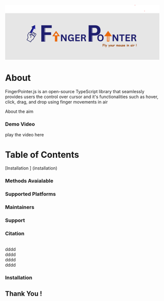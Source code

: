 ![plot](./src/assets/Banner.png)

# About
FingerPointer.js is an open-source TypeScript library that seamlessly provides users the control over cursor and it's functionalities such as hover, click, drag, and drop using finger movements in air

<p> About the aim</p>

<h3> Demo Video </h3>
<p> play the video here</p>

# Table of Contents</h2>
[Installation ] (installation)



### Methods Avaialable
### Supported Platforms
### Maintainers
### Support
### Citation
<br>dddd
<br>dddd
<br>dddd
<br>dddd
### Installation



## Thank You !
